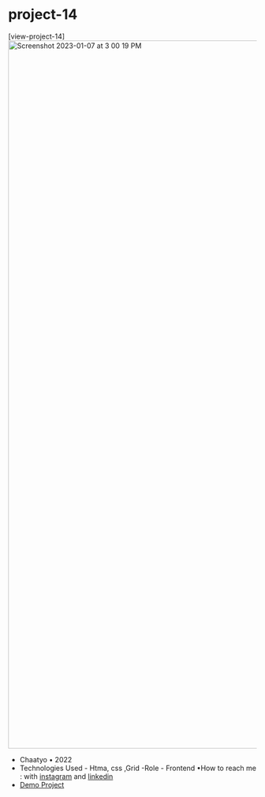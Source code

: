 # project-14


[view-project-14]<img width="1437" alt="Screenshot 2023-01-07 at 3 00 19 PM" src="https://user-images.githubusercontent.com/120978791/211173372-37fbb54b-48fb-4b90-a05f-56b6b1ffea19.png">
- Chaatyo • 2022
- Technologies Used - Htma, css ,Grid
-Role - Frontend
•How to reach me : with [instagram](https://www.instagram.com/erfan_hesaraki_web) and [linkedin](https://www.linkedin.com/in/erfan-hesaraki-)
- [Demo Project](https://erfanhesaraki.github.io/project14/)
